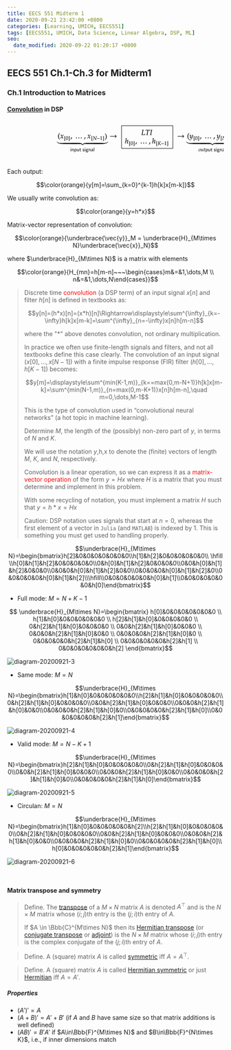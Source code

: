 ```yaml
---
title: EECS 551 Midterm 1
date: 2020-09-21 23:42:00 +0800
categories: [Learning, UMICH, EECS551]
tags: [EECS551, UMICH, Data Science, Linear Algebra, DSP, ML]
seo:
  date_modified: 2020-09-22 01:20:17 +0800
---
```

## EECS 551 Ch.1-Ch.3 for Midterm1

### Ch.1 Introduction to Matrices

#### [Convolution](http://en.wikipedia.org/wiki/Convolution) in DSP

<svg xmlns="http://www.w3.org/2000/svg" xmlns:xlink="http://www.w3.org/1999/xlink" width="662" height="95" style="width:662px;height:95.00000762939453px;background:0 0" fill="none">
    <svg xmlns="http://www.w3.org/2000/svg" class="role-diagram-draw-area">
        <g class="shapes-region" stroke="#000">
            <g class="composite-shape">
                <path class="real" d="M266 11h119.5v53H266z"/>
            </g>
        </g>
    </svg>
    <svg xmlns="http://www.w3.org/2000/svg" xmlns:xlink="http://www.w3.org/1999/xlink" width="660" height="93" style="width:660px;height:93.00000762939453px;background:0 0" font-family="Asana-Math,Asana">
        <path d="M120.022 35.902c0-4.42 1.65-6.222 2.635-7.378l-.323-.442c-.969.867-3.774 3.128-3.774 7.82 0 1.82.425 3.536 1.241 5.066.595 1.14 1.14 1.802 2.533 3.111l.323-.357c-.782-.969-2.635-3.043-2.635-7.82zM123.345 40.407c.255.136.527.204.731.204.561 0 1.224-.493 1.751-1.292l1.292-1.989.187 1.173c.221 1.445.612 2.108 1.224 2.108.374 0 .918-.289 1.462-.782l.833-.748-.153-.323c-.612.51-1.037.765-1.309.765-.255 0-.476-.17-.646-.51-.153-.323-.34-.952-.425-1.445l-.306-1.717.595-.833c.799-1.105 1.258-1.496 1.785-1.496.272 0 .476.136.561.391l.238-.068.255-1.445c-.204-.119-.357-.17-.51-.17-.68 0-1.36.612-2.414 2.176l-.629.935-.102-.816c-.204-1.683-.663-2.295-1.666-2.295-.442 0-.816.136-.969.357l-.986 1.411.289.17c.51-.578.85-.816 1.173-.816.561 0 .935.697 1.224 2.363l.187 1.054-.68 1.054c-.731 1.14-1.309 1.683-1.785 1.683-.255 0-.442-.068-.476-.153l-.187-.476-.34.051c0 .595-.136 1.037-.204 1.48z" stroke="#000" stroke-width=".136" fill="#000"/>
        <path d="M133.248 46.31l1.128-.011 1.2.012.072-.072v-.312l-.048-.06h-.456c-.324 0-.588-.072-.732-.192-.108-.108-.144-.276-.144-.672V36.71c0-.396.036-.576.144-.684.144-.12.408-.192.732-.192h.456l.048-.06v-.312l-.072-.072-1.128.036-1.2-.036c-.048.108-.06.24-.06.42 0 .312.048.756.048 1.356v7.464c0 .816-.024 1.152-.096 1.524zM139.339 35.835c-1.86 0-2.808 1.476-2.808 4.38 0 1.404.252 2.616.672 3.204.42.588 1.092.924 1.836.924 1.812 0 2.724-1.56 2.724-4.632 0-2.628-.78-3.876-2.424-3.876zm-.216.42c1.164 0 1.632 1.176 1.632 4.056 0 2.556-.456 3.612-1.56 3.612-1.164 0-1.656-1.212-1.656-4.14 0-2.532.444-3.528 1.584-3.528zM145.114 46.31l.108-.155c-.072-.372-.096-.708-.096-1.524v-7.464c0-.6.048-1.044.048-1.356 0-.18-.012-.312-.06-.42h-2.328l-.072.072v.312l.048.06h.456c.324 0 .588.072.732.192.108.108.144.288.144.684v8.292c0 .396-.036.564-.144.672-.144.12-.408.192-.732.192h-.456l-.048.06v.312l.072.072z" stroke="#000" stroke-width=".096" fill="#000"/>
        <path d="M150.651 38.333c-.459.153-.765.255-1.666.51-.119 1.292-.544 2.397-1.53 4.03l.238.186.697-.323c1.377-1.785 2.023-2.856 2.499-4.165zM166.693 38.452c-.51 0-.97.476-.97.986s.46.986.953.986c.544 0 1.02-.459 1.02-.986 0-.51-.476-.986-1.003-.986zm-5.661 0c-.51 0-.97.476-.97.986s.46.986.953.986c.544 0 1.02-.459 1.02-.986 0-.51-.476-.986-1.003-.986zm11.322 0c-.51 0-.97.476-.97.986s.46.986.953.986c.544 0 1.02-.459 1.02-.986 0-.51-.476-.986-1.003-.986zM182.07 38.333c-.458.153-.764.255-1.665.51-.12 1.292-.544 2.397-1.53 4.03l.238.186.697-.323c1.377-1.785 2.023-2.856 2.499-4.165zM186.39 40.407c.255.136.527.204.73.204.562 0 1.225-.493 1.752-1.292l1.292-1.989.187 1.173c.22 1.445.612 2.108 1.224 2.108.374 0 .918-.289 1.462-.782l.833-.748-.153-.323c-.612.51-1.037.765-1.31.765-.254 0-.475-.17-.645-.51-.153-.323-.34-.952-.425-1.445l-.306-1.717.595-.833c.799-1.105 1.258-1.496 1.785-1.496.272 0 .476.136.56.391l.239-.068.255-1.445c-.204-.119-.357-.17-.51-.17-.68 0-1.36.612-2.414 2.176l-.63.935-.101-.816c-.204-1.683-.663-2.295-1.666-2.295-.442 0-.816.136-.97.357l-.985 1.411.289.17c.51-.578.85-.816 1.173-.816.56 0 .935.697 1.224 2.363l.187 1.054-.68 1.054c-.731 1.14-1.31 1.683-1.785 1.683-.255 0-.442-.068-.476-.153l-.187-.476-.34.051c0 .595-.136 1.037-.204 1.48z" stroke="#000" stroke-width=".136" fill="#000"/>
        <g>
            <path d="M196.293 46.31l1.128-.011 1.2.012.072-.072v-.312l-.048-.06h-.456c-.324 0-.588-.072-.732-.192-.108-.108-.144-.276-.144-.672V36.71c0-.396.036-.576.144-.684.144-.12.408-.192.732-.192h.456l.048-.06v-.312l-.072-.072-1.128.036-1.2-.036c-.048.108-.06.24-.06.42 0 .312.048.756.048 1.356v7.464c0 .816-.024 1.152-.096 1.524zM206.212 42.867l-4.14-7.068h-1.944l-.06.336.42.024c.54.024.948.564.96.672l-1.116 6.048c-.144.744-.216.84-.648.888l-.372.036-.06.336 1.332-.036c.144 0 .156 0 1.32.036l.06-.336-.504-.036c-.48-.036-.588-.132-.588-.528 0-.096.012-.228.036-.36l.96-5.568 4.056 6.924h.6l1.128-6.636c.252-1.356.276-1.404.72-1.44l.444-.024.036-.324-2.556-.012-.06.336.564.024c.312.012.432.096.432.288 0 .084-.996 6.264-1.02 6.42zm9-1.68v-.672h-6.048v.672zm5.616 2.952v-.36l-.624-.036c-.66-.036-.78-.168-.78-.792v-7.248l-2.892 1.224.084.6 1.8-.792v6.216c0 .624-.132.756-.78.792l-.672.036v.36c1.848-.036 1.848-.036 1.98-.036.372 0 1.692.036 1.884.036zM224.748 46.31l.108-.155c-.072-.372-.096-.708-.096-1.524v-7.464c0-.6.048-1.044.048-1.356 0-.18-.012-.312-.06-.42h-2.328l-.072.072v.312l.048.06h.456c.324 0 .588.072.732.192.108.108.144.288.144.684v8.292c0 .396-.036.564-.144.672-.144.12-.408.192-.732.192h-.456l-.048.06v.312l.072.072z" stroke="#000" stroke-width=".096" fill="#000"/>
        </g>
        <g>
            <path d="M227.684 28.654l-.323.442c.935 1.088 2.635 2.958 2.635 7.378 0 4.692-1.768 6.749-2.635 7.82l.323.357c.901-.85 3.774-3.264 3.774-8.16 0-4.71-2.805-6.97-3.774-7.837z" stroke="#000" stroke-width=".136" fill="#000"/>
        </g>
        <g>
            <path d="M148.514 62.38h-1.068v1.068h1.068zm-.084 2.832h-.9v5.328h.9zm6.192 1.752c0-.792-.18-1.884-1.644-1.884-1.08 0-1.668.816-1.74.912v-.852h-.864v5.4h.936V67.6c0-.792.3-1.788 1.212-1.788 1.152 0 1.164.852 1.164 1.236v3.492h.936zm2.88 3.024c.372.348.9.684 1.62.684 1.164 0 2.22-1.176 2.22-2.808 0-1.44-.756-2.784-1.908-2.784-.72 0-1.416.252-1.968.72v-.588h-.9v7.656h.936zm0-3.444c.288-.42.756-.696 1.272-.696.912 0 1.632.912 1.632 2.016 0 1.236-.852 2.076-1.752 2.076-.468 0-.792-.24-1.032-.564-.12-.18-.12-.204-.12-.42zm9.48-1.332h-.936v3.48c0 .9-.672 1.32-1.44 1.32-.852 0-.936-.312-.936-.828v-3.972h-.936v4.02c0 .864.276 1.44 1.272 1.44.636 0 1.488-.192 2.076-.708v.576h.9zm3.06.696h1.692v-.696h-1.692v-1.524h-.828v1.524h-1.044v.696h1.008v3.204c0 .72.168 1.56.996 1.56.84 0 1.452-.3 1.752-.456l-.192-.708a1.736 1.736 0 01-1.08.396c-.444 0-.612-.36-.612-.996zm9.528 3.096c0-.66-.444-1.068-.468-1.104-.468-.42-.792-.492-1.392-.6-.66-.132-1.212-.252-1.212-.84 0-.744.864-.744 1.02-.744.384 0 1.02.048 1.704.456l.144-.78a3.798 3.798 0 00-1.728-.384c-.3 0-1.992 0-1.992 1.572 0 .588.348.972.648 1.2.372.264.636.312 1.296.444.432.084 1.128.228 1.128.864 0 .828-.948.828-1.128.828a3.316 3.316 0 01-1.86-.588l-.144.816c.384.192 1.044.528 2.016.528 1.656 0 1.968-1.032 1.968-1.668zm2.22-6.624h-1.068v1.068h1.068zm-.084 2.832h-.9v5.328h.9zm5.196.636c.264 0 .6-.048.888-.048.216 0 .684.036.708.036l-.132-.756a4.93 4.93 0 00-1.896.384 1.847 1.847 0 00-1.14-.384c-1.032 0-1.908.864-1.908 1.956 0 .444.156.876.396 1.188-.348.492-.348.96-.348 1.02 0 .312.108.66.312.912-.624.372-.768.924-.768 1.236 0 .9 1.188 1.62 2.652 1.62 1.476 0 2.664-.708 2.664-1.632 0-1.668-2.004-1.668-2.472-1.668h-1.056c-.156 0-.696 0-.696-.636 0-.132.048-.324.132-.432.252.18.648.348 1.092.348 1.08 0 1.92-.888 1.92-1.956a2.1 2.1 0 00-.396-1.2zm-1.572 2.46c-.444 0-1.068-.276-1.068-1.272s.624-1.272 1.068-1.272c.516 0 1.08.336 1.08 1.272 0 .936-.564 1.272-1.08 1.272zm.54 2.268c.264 0 1.62 0 1.62.828 0 .528-.828.924-1.812.924-.972 0-1.824-.372-1.824-.936 0-.036 0-.816.936-.816zm8.016-3.612c0-.792-.18-1.884-1.644-1.884-1.08 0-1.668.816-1.74.912v-.852h-.864v5.4h.936V67.6c0-.792.3-1.788 1.212-1.788 1.152 0 1.164.852 1.164 1.236v3.492h.936zm5.748.108c0-1.224-.876-2.064-1.98-2.064-.78 0-1.32.192-1.884.516l.072.792c.624-.444 1.224-.6 1.812-.6.564 0 1.044.48 1.044 1.368v.516c-1.8.024-3.324.528-3.324 1.584 0 .516.324 1.488 1.368 1.488.168 0 1.296-.024 1.992-.564v.432h.9zm-.936 1.884c0 .228 0 .528-.408.756-.348.216-.804.228-.936.228-.576 0-1.116-.276-1.116-.78 0-.84 1.944-.924 2.46-.948zm3.768-6.744h-.9v8.328h.9z" stroke="#000" stroke-width=".096" fill="#000"/>
        </g>
        <svg xmlns="http://www.w3.org/2000/svg" x="115.004" y="46.388" height="12.152" width="13.089">
            <defs>
                <clipPath id="a">
                    <path d="M-.5-.5h13.589v12.652H-.5z"/>
                </clipPath>
            </defs>
            <g clip-path="url(#a)">
                <svg xmlns="http://www.w3.org/2000/svg" height="12.152" width="13.089">
                    <defs>
                        <clipPath id="b">
                            <path d="M-.5-.5h13.589v12.652H-.5z"/>
                        </clipPath>
                    </defs>
                    <g clip-path="url(#b)">
                        <path d="M.505 1.533c.15 0 .374.337.505.524 2.188 2.955 7.068 3.086 10.696 3.086h2.113v1.776h-.99c-6.733 0-10.454-1.365-12.23-4.694C.56 2.15.41 1.833.41 1.665c0-.076.038-.132.094-.132z" stroke="#000" stroke-width=".1496" fill="#000"/>
                    </g>
                </svg>
            </g>
        </svg>
        <svg xmlns="http://www.w3.org/2000/svg" x="128.094" y="46.388" height="12.152" width="41.304">
            <defs>
                <clipPath id="c">
                    <path d="M-.5-.5h41.804v12.652H-.5z"/>
                </clipPath>
            </defs>
            <g clip-path="url(#c)">
                <svg xmlns="http://www.w3.org/2000/svg" height="22.286" width="74.821">
                    <defs>
                        <clipPath id="d">
                            <path d="M-.5-.5h75.321v22.786H-.5z"/>
                        </clipPath>
                    </defs>
                    <g clip-path="url(#d)">
                        <path d="M-16.4 5.143h51.5v1.776h-51.5z" stroke="#000" stroke-width=".1496" fill="#000"/>
                    </g>
                </svg>
                <svg xmlns="http://www.w3.org/2000/svg" height="22.286" width="74.821">
                    <defs>
                        <clipPath id="e">
                            <path d="M-.5-.5h75.321v22.786H-.5z"/>
                        </clipPath>
                    </defs>
                    <g clip-path="url(#e)">
                        <path d="M2.305 5.143h51.5v1.776h-51.5z" stroke="#000" stroke-width=".1496" fill="#000"/>
                    </g>
                </svg>
                <svg xmlns="http://www.w3.org/2000/svg" height="22.286" width="74.821">
                    <defs>
                        <clipPath id="f">
                            <path d="M-.5-.5h75.321v22.786H-.5z"/>
                        </clipPath>
                    </defs>
                    <g clip-path="url(#f)">
                        <path d="M21.01 5.143h51.5v1.776h-51.5z" stroke="#000" stroke-width=".1496" fill="#000"/>
                    </g>
                </svg>
                <svg xmlns="http://www.w3.org/2000/svg" height="22.286" width="74.821">
                    <defs>
                        <clipPath id="g">
                            <path d="M-.5-.5h75.321v22.786H-.5z"/>
                        </clipPath>
                    </defs>
                    <g clip-path="url(#g)">
                        <path d="M39.716 5.143h51.5v1.776h-51.5z" stroke="#000" stroke-width=".1496" fill="#000"/>
                    </g>
                </svg>
            </g>
        </svg>
        <svg xmlns="http://www.w3.org/2000/svg" x="169.397" y="46.388" height="12.152" width="11.214">
            <defs>
                <clipPath id="h">
                    <path d="M-.5-.5h11.714v12.652H-.5z"/>
                </clipPath>
            </defs>
            <g clip-path="url(#h)">
                <svg xmlns="http://www.w3.org/2000/svg" height="12.152" width="11.214">
                    <defs>
                        <clipPath id="i">
                            <path d="M-.5-.5h11.714v12.652H-.5z"/>
                        </clipPath>
                    </defs>
                    <g clip-path="url(#i)">
                        <path d="M-1.01 5.143h.973c1.757 0 4.768.654 6.096 3.814 1.365-3.16 4.357-3.815 6.096-3.815h.991V6.92h-.991c-4.88 0-6.115 3.572-6.115 3.59h-.037c0-.018-1.141-3.59-6.04-3.59h-.973z" stroke="#000" stroke-width=".1496" fill="#000"/>
                    </g>
                </svg>
            </g>
        </svg>
        <svg xmlns="http://www.w3.org/2000/svg" x="180.612" y="46.388" height="12.152" width="41.304">
            <defs>
                <clipPath id="j">
                    <path d="M-.5-.5h41.804v12.652H-.5z"/>
                </clipPath>
            </defs>
            <g clip-path="url(#j)">
                <svg xmlns="http://www.w3.org/2000/svg" height="22.286" width="74.821">
                    <defs>
                        <clipPath id="k">
                            <path d="M-.5-.5h75.321v22.786H-.5z"/>
                        </clipPath>
                    </defs>
                    <g clip-path="url(#k)">
                        <path d="M-16.4 5.143h51.5v1.776h-51.5z" stroke="#000" stroke-width=".1496" fill="#000"/>
                    </g>
                </svg>
                <svg xmlns="http://www.w3.org/2000/svg" height="22.286" width="74.821">
                    <defs>
                        <clipPath id="l">
                            <path d="M-.5-.5h75.321v22.786H-.5z"/>
                        </clipPath>
                    </defs>
                    <g clip-path="url(#l)">
                        <path d="M2.305 5.143h51.5v1.776h-51.5z" stroke="#000" stroke-width=".1496" fill="#000"/>
                    </g>
                </svg>
                <svg xmlns="http://www.w3.org/2000/svg" height="22.286" width="74.821">
                    <defs>
                        <clipPath id="m">
                            <path d="M-.5-.5h75.321v22.786H-.5z"/>
                        </clipPath>
                    </defs>
                    <g clip-path="url(#m)">
                        <path d="M21.01 5.143h51.5v1.776h-51.5z" stroke="#000" stroke-width=".1496" fill="#000"/>
                    </g>
                </svg>
                <svg xmlns="http://www.w3.org/2000/svg" height="22.286" width="74.821">
                    <defs>
                        <clipPath id="n">
                            <path d="M-.5-.5h75.321v22.786H-.5z"/>
                        </clipPath>
                    </defs>
                    <g clip-path="url(#n)">
                        <path d="M39.716 5.143h51.5v1.776h-51.5z" stroke="#000" stroke-width=".1496" fill="#000"/>
                    </g>
                </svg>
            </g>
        </svg>
        <svg xmlns="http://www.w3.org/2000/svg" x="221.915" y="46.388" height="12.152" width="13.089">
            <defs>
                <clipPath id="o">
                    <path d="M-.5-.5h13.589v12.652H-.5z"/>
                </clipPath>
            </defs>
            <g clip-path="url(#o)">
                <svg xmlns="http://www.w3.org/2000/svg" height="12.152" width="13.089">
                    <defs>
                        <clipPath id="p">
                            <path d="M-.5-.5h13.589v12.652H-.5z"/>
                        </clipPath>
                    </defs>
                    <g clip-path="url(#p)">
                        <path d="M12.753 1.533c.056 0 .094.057.094.131 0 .169-.15.487-.206.561C10.883 5.554 7.162 6.92.431 6.92h-.992V5.143h2.113c3.61 0 8.49-.131 10.678-3.086.13-.187.355-.524.523-.524z" stroke="#000" stroke-width=".1496" fill="#000"/>
                    </g>
                </svg>
            </g>
        </svg>
        <g>
            <path d="M254.54 35.8l-3.503-3.638-.544.578 2.125 2.584h-13.107v1.003h13.107l-2.125 2.584.544.578z" stroke="#000" stroke-width=".136" fill="#000"/>
        </g>
        <g>
            <path d="M318.03 21.14l.051-.475-1.938.05c-.272 0-.578 0-1.309-.016l-1.088-.034-.051.476.799.034c.408.017.595.153.595.459l-1.615 9.86c-.068.306-.272.425-1.02.544l-.085.442.697-.017a89.415 89.415 0 011.921-.034l5.049.017.561-.017c-.017-.425.17-1.751.391-2.805h-.527l-.289 1.054c-.153.544-.306.833-.459.918-.221.085-1.309.17-2.448.17-.833 0-1.292-.017-2.414-.12.051-.305 1.598-9.502 1.598-9.638.119-.646.238-.765.867-.816zm10.132.307h1.241c1.326 0 1.938.085 1.989.289.051.136.085.459.068.629l-.068 1.088h.476l.459-2.788-1.547.017c-1.496.017-2.652.034-3.247.034-.629 0-1.717-.017-3.179-.034l-1.615-.017-.306 2.788h.493l.255-1.02c.085-.374.204-.646.306-.765.102-.12.748-.221 1.377-.221h1.904l-1.462 8.857c-.272 1.547-.306 1.598-.986 1.649l-.867.05-.068.477.969-.017c.68-.017 1.173-.034 1.445-.034.323 0 .85.017 1.513.034l.748.017.051-.476-1.003-.051c-.442-.017-.612-.153-.612-.51 0-.153.017-.272.068-.595zm5.491-.306l.799.034c.408.017.595.153.595.442 0 .119-.102 1.02-.153 1.309l-1.224 7.378c-.255 1.513-.306 1.598-.986 1.649l-.612.05-.051.477h.544l1.598-.051 1.598.05h.544l.051-.475-.884-.051c-.442-.034-.612-.153-.612-.493 0-.102.017-.29.034-.357l1.513-9.095c.119-.663.204-.748.867-.816l.595-.051.051-.476-1.802.05c-.289 0-.595 0-1.326-.016l-1.088-.034zM278.012 40.155l-.204-.187c-.765.374-1.462.612-2.72.714l-.068.357h.816c.306 0 .578.05.578.39 0 .103 0 .256-.034.426l-.714 3.978c-.34 1.972-1.054 5.236-1.496 6.562l.119.187 1.173-.272c.136-.97.374-2.67 1.054-3.893.765-1.377 2.516-3.026 3.23-3.026.187 0 .374.119.374.357 0 .306-.085.867-.255 1.53l-.867 3.332c-.102.374-.221.884-.221 1.292 0 .425.17.68.527.68.544 0 1.7-.85 2.703-1.598l-.17-.306-.442.289c-.391.255-.833.51-1.037.51-.119 0-.221-.153-.221-.34 0-.204.051-.425.119-.68l1.088-4.352c.102-.442.187-.867.187-1.275 0-.29-.102-.595-.544-.595-.595 0-1.904.765-3.06 1.836-.561.527-1.003 1.122-1.479 1.717l-.068-.034z" stroke="#000" stroke-width=".136" fill="#000"/>
            <path d="M284.056 58.315l1.128-.012 1.2.012.072-.072v-.312l-.048-.06h-.456c-.324 0-.588-.072-.732-.192-.108-.108-.144-.276-.144-.672v-8.292c0-.396.036-.576.144-.684.144-.12.408-.192.732-.192h.456l.048-.06v-.312l-.072-.072-1.128.036-1.2-.036c-.048.108-.06.24-.06.42 0 .312.048.756.048 1.356v7.464c0 .816-.024 1.152-.096 1.524zM290.147 47.84c-1.86 0-2.808 1.475-2.808 4.38 0 1.403.252 2.615.672 3.203.42.588 1.092.924 1.836.924 1.812 0 2.724-1.56 2.724-4.632 0-2.628-.78-3.876-2.424-3.876zm-.216.42c1.164 0 1.632 1.175 1.632 4.055 0 2.556-.456 3.612-1.56 3.612-1.164 0-1.656-1.212-1.656-4.14 0-2.532.444-3.528 1.584-3.528zM295.922 58.315l.108-.156c-.072-.372-.096-.708-.096-1.524v-7.464c0-.6.048-1.044.048-1.356 0-.18-.012-.312-.06-.42h-2.328l-.072.072v.312l.048.06h.456c.324 0 .588.072.732.192.108.108.144.288.144.684v8.292c0 .396-.036.564-.144.672-.144.12-.408.192-.732.192h-.456l-.048.06v.312l.072.072z" stroke="#000" stroke-width=".096" fill="#000"/>
            <path d="M301.46 50.338c-.46.153-.766.255-1.667.51-.119 1.292-.544 2.397-1.53 4.029l.238.187.697-.323c1.377-1.785 2.023-2.856 2.5-4.165zM317.5 50.457c-.51 0-.968.476-.968.986s.459.986.952.986c.544 0 1.02-.46 1.02-.986 0-.51-.476-.986-1.003-.986zm-5.66 0c-.51 0-.97.476-.97.986s.46.986.953.986c.544 0 1.02-.46 1.02-.986 0-.51-.476-.986-1.003-.986zm11.322 0c-.51 0-.97.476-.97.986s.46.986.953.986c.544 0 1.02-.46 1.02-.986 0-.51-.476-.986-1.003-.986zM332.879 50.338c-.46.153-.765.255-1.666.51-.12 1.292-.544 2.397-1.53 4.029l.238.187.697-.323c1.377-1.785 2.023-2.856 2.499-4.165z" stroke="#000" stroke-width=".136" fill="#000"/>
            <g>
                <path d="M341.057 40.155l-.204-.187c-.765.374-1.462.612-2.72.714l-.068.357h.816c.306 0 .578.05.578.39 0 .103 0 .256-.034.426l-.714 3.978c-.34 1.972-1.054 5.236-1.496 6.562l.119.187 1.173-.272c.136-.97.374-2.67 1.054-3.893.765-1.377 2.516-3.026 3.23-3.026.187 0 .374.119.374.357 0 .306-.085.867-.255 1.53l-.867 3.332c-.102.374-.221.884-.221 1.292 0 .425.17.68.527.68.544 0 1.7-.85 2.703-1.598l-.17-.306-.442.289c-.391.255-.833.51-1.037.51-.12 0-.221-.153-.221-.34 0-.204.05-.425.119-.68l1.088-4.352c.102-.442.187-.867.187-1.275 0-.29-.102-.595-.544-.595-.595 0-1.904.765-3.06 1.836-.561.527-1.003 1.122-1.48 1.717l-.067-.034z" stroke="#000" stroke-width=".136" fill="#000"/>
            </g>
            <g>
                <path d="M347.1 58.315l1.129-.012 1.2.012.072-.072v-.312l-.048-.06h-.456c-.324 0-.588-.072-.732-.192-.108-.108-.144-.276-.144-.672v-8.292c0-.396.036-.576.144-.684.144-.12.408-.192.732-.192h.456l.048-.06v-.312l-.072-.072-1.128.036-1.2-.036c-.048.108-.06.24-.06.42 0 .312.048.756.048 1.356v7.464c0 .816-.024 1.152-.096 1.524zM354.488 48.14l.036-.337h-.288l-1.08.036c-.192 0-.408 0-.924-.012l-.768-.024-.036.336.564.024c.288.012.42.108.42.324 0 .168-.036.516-.108.912l-.876 5.208c-.204 1.104-.216 1.116-.696 1.164l-.492.036-.048.336.504-.012c.576-.012.852-.024 1.08-.024l1.164.036h.312l.036-.336-.588-.036c-.324-.024-.432-.108-.432-.348 0-.072.012-.204.024-.252l.516-3.144c1.8 2.052 2.076 2.4 3.336 4.116l.828-.036c.432.012.504.024.816.036v-.36h-.24c-.276 0-.516-.144-.768-.456l-2.952-3.624 3.504-3.276c.192-.18.444-.3.648-.3h.252v-.324l-.276.012c-.252.012-.444.024-.54.024-.12 0-.312-.012-.564-.024l-.24-.012v.348c0 .096-.12.252-.456.588-.528.54-2.556 2.532-3.324 3.132l.54-3.12c.084-.456.168-.54.612-.576zm10.2 5.051v-.672h-6.048v.672zm5.616 2.952v-.36l-.624-.036c-.66-.036-.78-.168-.78-.792v-7.248l-2.892 1.224.084.6 1.8-.792v6.216c0 .624-.132.756-.78.792l-.672.036v.36c1.848-.036 1.848-.036 1.98-.036.372 0 1.692.036 1.884.036zM374.217 58.315l.108-.156c-.072-.372-.096-.708-.096-1.524v-7.464c0-.6.048-1.044.048-1.356 0-.18-.012-.312-.06-.42h-2.328l-.072.072v.312l.048.06h.456c.324 0 .588.072.732.192.108.108.144.288.144.684v8.292c0 .396-.036.564-.144.672-.144.12-.408.192-.732.192h-.456l-.048.06v.312l.072.072z" stroke="#000" stroke-width=".096" fill="#000"/>
            </g>
        </g>
        <g>
            <path d="M411.521 35.8l-3.502-3.638-.544.578 2.125 2.584h-13.107v1.003H409.6l-2.125 2.584.544.578zM421.031 35.902c0-4.42 1.65-6.222 2.635-7.378l-.323-.442c-.969.867-3.774 3.128-3.774 7.82 0 1.82.425 3.536 1.241 5.066.595 1.14 1.14 1.802 2.533 3.111l.323-.357c-.782-.969-2.635-3.043-2.635-7.82zM424.082 43.484c-.017.12-.017.221-.017.306 0 .731.629 1.326 1.394 1.326 1.802 0 3.672-2.108 4.675-5.253l2.397-7.48-.187-.153c-.493.187-.884.29-1.258.323l-.595 2.244c-.204.8-.8 2.04-1.36 2.873-.595.867-1.428 1.615-1.802 1.615-.204 0-.357-.39-.34-.816l.272-3.519c.034-.527.068-1.173.068-1.649 0-.765-.12-1.07-.408-1.07-.221 0-.46.118-1.275.68l-1.394.951.187.306.85-.51c.085-.05.272-.204.425-.204.238 0 .374.323.374.884 0 .017 0 .12-.017.255l-.29 4.131-.016.68c0 .714.306 1.207.73 1.207.63 0 2.058-1.445 3.333-3.366l-.833 2.907c-.867 3.01-1.717 4.25-2.907 4.25a1.038 1.038 0 01-1.054-1.054c0-.085.017-.22.034-.374l-.17-.068z" stroke="#000" stroke-width=".136" fill="#000"/>
            <path d="M434.257 46.31l1.128-.011 1.2.012.072-.072v-.312l-.048-.06h-.456c-.324 0-.588-.072-.732-.192-.108-.108-.144-.276-.144-.672V36.71c0-.396.036-.576.144-.684.144-.12.408-.192.732-.192h.456l.048-.06v-.312l-.072-.072-1.128.036-1.2-.036c-.048.108-.06.24-.06.42 0 .312.048.756.048 1.356v7.464c0 .816-.024 1.152-.096 1.524zM440.348 35.835c-1.86 0-2.808 1.476-2.808 4.38 0 1.404.252 2.616.672 3.204.42.588 1.092.924 1.836.924 1.812 0 2.724-1.56 2.724-4.632 0-2.628-.78-3.876-2.424-3.876zm-.216.42c1.164 0 1.632 1.176 1.632 4.056 0 2.556-.456 3.612-1.56 3.612-1.164 0-1.656-1.212-1.656-4.14 0-2.532.444-3.528 1.584-3.528zM446.123 46.31l.108-.155c-.072-.372-.096-.708-.096-1.524v-7.464c0-.6.048-1.044.048-1.356 0-.18-.012-.312-.06-.42h-2.328l-.072.072v.312l.048.06h.456c.324 0 .588.072.732.192.108.108.144.288.144.684v8.292c0 .396-.036.564-.144.672-.144.12-.408.192-.732.192h-.456l-.048.06v.312l.072.072z" stroke="#000" stroke-width=".096" fill="#000"/>
            <path d="M451.66 38.333c-.459.153-.765.255-1.666.51-.119 1.292-.544 2.397-1.53 4.03l.238.186.697-.323c1.377-1.785 2.023-2.856 2.499-4.165zM467.702 38.452c-.51 0-.97.476-.97.986s.46.986.953.986c.544 0 1.02-.459 1.02-.986 0-.51-.476-.986-1.003-.986zm-5.661 0c-.51 0-.97.476-.97.986s.46.986.953.986c.544 0 1.02-.459 1.02-.986 0-.51-.476-.986-1.003-.986zm11.322 0c-.51 0-.97.476-.97.986s.46.986.953.986c.544 0 1.02-.459 1.02-.986 0-.51-.476-.986-1.003-.986zM483.08 38.333c-.46.153-.765.255-1.666.51-.12 1.292-.544 2.397-1.53 4.03l.238.186.697-.323c1.377-1.785 2.023-2.856 2.499-4.165zM487.127 43.484c-.017.12-.017.221-.017.306 0 .731.629 1.326 1.394 1.326 1.802 0 3.672-2.108 4.675-5.253l2.397-7.48-.187-.153c-.493.187-.884.29-1.258.323l-.595 2.244c-.204.8-.8 2.04-1.36 2.873-.595.867-1.428 1.615-1.802 1.615-.204 0-.357-.39-.34-.816l.272-3.519c.034-.527.068-1.173.068-1.649 0-.765-.12-1.07-.408-1.07-.221 0-.46.118-1.275.68l-1.394.951.187.306.85-.51c.085-.05.272-.204.425-.204.238 0 .374.323.374.884 0 .017 0 .12-.017.255l-.29 4.131-.016.68c0 .714.306 1.207.73 1.207.63 0 2.058-1.445 3.333-3.366l-.833 2.907c-.867 3.01-1.717 4.25-2.907 4.25a1.038 1.038 0 01-1.054-1.054c0-.085.017-.22.034-.374l-.17-.068z" stroke="#000" stroke-width=".136" fill="#000"/>
            <g>
                <path d="M497.302 46.31l1.128-.011 1.2.012.072-.072v-.312l-.048-.06h-.456c-.324 0-.588-.072-.732-.192-.108-.108-.144-.276-.144-.672V36.71c0-.396.036-.576.144-.684.144-.12.408-.192.732-.192h.456l.048-.06v-.312l-.072-.072-1.128.036-1.2-.036c-.048.108-.06.24-.06.42 0 .312.048.756.048 1.356v7.464c0 .816-.024 1.152-.096 1.524zM511.48 36.135l.157-.372c-.336-.048-2.1-.072-2.124.036l-1.02 1.872-2.952 5.064-1.8-6.936c-.276.072-1.752.024-2.004 0l-.036.336.312.024c.624.048.84.168.84.48 0 .072-1.752 6.264-1.776 6.348-.192.624-.372.78-1.032.84l-.036.312.468-.012c.408-.012.708-.024.876-.024.168 0 .48.012.9.024l.42.012.036-.336-.456-.036c-.384-.024-.588-.144-.588-.324 0-.12.024-.276.084-.492l1.488-5.568 1.788 6.936h.276l.684-1.248 2.868-4.968.624-1.044-.444 6.24c-.048.336-.192.42-.804.468l-.372.036-.036.336.564-.012c.504-.012.864-.024 1.044-.024.192 0 .552.012 1.044.024l.552.012.036-.336-.444-.036c-.432-.036-.648-.168-.648-.42l.012-.444.492-6.372c.024-.228.204-.348.552-.372zm6.853 5.052v-.672h-6.048v.672zm5.616 2.952v-.36l-.624-.036c-.66-.036-.78-.168-.78-.792v-7.248l-2.892 1.224.084.6 1.8-.792v6.216c0 .624-.132.756-.78.792l-.672.036v.36c1.848-.036 1.848-.036 1.98-.036.372 0 1.692.036 1.884.036zM527.864 46.31l.108-.155c-.072-.372-.096-.708-.096-1.524v-7.464c0-.6.048-1.044.048-1.356 0-.18-.012-.312-.06-.42h-2.328l-.072.072v.312l.048.06h.456c.324 0 .588.072.732.192.108.108.144.288.144.684v8.292c0 .396-.036.564-.144.672-.144.12-.408.192-.732.192h-.456l-.048.06v.312l.072.072z" stroke="#000" stroke-width=".096" fill="#000"/>
            </g>
            <g>
                <path d="M530.8 28.654l-.323.442c.935 1.088 2.635 2.958 2.635 7.378 0 4.692-1.768 6.749-2.635 7.82l.323.357c.901-.85 3.774-3.264 3.774-8.16 0-4.71-2.805-6.97-3.774-7.837z" stroke="#000" stroke-width=".136" fill="#000"/>
            </g>
            <g>
                <path d="M445.36 68.716c0 1.272.54 1.956 1.536 1.956.66 0 1.38-.312 1.92-.816.744-.708 1.272-2.076 1.272-3.288 0-1.128-.6-1.812-1.596-1.812-1.248 0-3.132 1.2-3.132 3.96zm2.688-3.504c.732 0 1.128.54 1.128 1.548 0 1.152-.372 2.424-.9 3.06a1.152 1.152 0 01-.9.396c-.696 0-1.104-.54-1.104-1.488 0-1.356.468-2.832 1.056-3.312.156-.132.432-.204.72-.204zm8.328-.348l-.084-.108-.816.204-.12.612c-.18.936-.48 1.752-.852 2.316-.708 1.092-1.644 1.944-2.124 1.944-.096 0-.156-.108-.156-.312 0-.168.024-.324.084-.624l.684-3.252c.036-.192.06-.36.06-.516 0-.228-.108-.372-.276-.372-.24 0-.696.252-1.584.888l-.336.24.084.24.384-.252c.336-.216.468-.276.576-.276.108 0 .204.108.204.24 0 .048-.012.168-.024.216l-.756 3.564a3.667 3.667 0 00-.048.564c0 .276.18.492.42.492.756 0 2.208-1.344 3.216-3l-.444 1.704a3.272 3.272 0 00-.132.792c0 .3.132.48.36.48.312 0 .744-.252 1.92-1.128l-.12-.216-.312.204c-.288.192-.6.324-.732.324-.096 0-.156-.084-.156-.204 0-.432.9-4.08 1.08-4.764zm2.256.996l-.672 3.396c-.012.096-.156.552-.156.912 0 .3.132.48.36.48.42 0 .84-.24 1.776-.996l.372-.3-.12-.216-.54.372c-.348.24-.588.36-.72.36-.108 0-.168-.096-.168-.24 0-.312.168-1.284.516-3.024l.156-.744h1.284l.132-.6c-.456.048-.864.072-1.32.072.192-1.128.324-1.716.54-2.364l-.132-.18c-.24.144-.564.288-.936.432l-.3 2.04c-.528.252-.84.384-1.056.444l-.024.156zM463.04 69.988c.373.348.9.684 1.62.684 1.165 0 2.22-1.176 2.22-2.808 0-1.44-.755-2.784-1.907-2.784-.72 0-1.416.252-1.968.72v-.588h-.9v7.656h.936zm0-3.444c.289-.42.757-.696 1.273-.696.912 0 1.632.912 1.632 2.016 0 1.236-.852 2.076-1.752 2.076-.468 0-.792-.24-1.032-.564-.12-.18-.12-.204-.12-.42zm9.48-1.332h-.935v3.48c0 .9-.672 1.32-1.44 1.32-.852 0-.936-.312-.936-.828v-3.972h-.936v4.02c0 .864.276 1.44 1.272 1.44.636 0 1.488-.192 2.076-.708v.576h.9zm3.06.696h1.693v-.696h-1.692v-1.524h-.828v1.524h-1.044v.696h1.008v3.204c0 .72.168 1.56.996 1.56.84 0 1.452-.3 1.752-.456l-.192-.708a1.736 1.736 0 01-1.08.396c-.444 0-.612-.36-.612-.996zm9.529 3.096c0-.66-.444-1.068-.468-1.104-.468-.42-.792-.492-1.392-.6-.66-.132-1.212-.252-1.212-.84 0-.744.864-.744 1.02-.744.384 0 1.02.048 1.704.456l.144-.78a3.798 3.798 0 00-1.728-.384c-.3 0-1.992 0-1.992 1.572 0 .588.348.972.648 1.2.372.264.636.312 1.296.444.432.084 1.128.228 1.128.864 0 .828-.948.828-1.128.828a3.316 3.316 0 01-1.86-.588l-.144.816c.384.192 1.044.528 2.016.528 1.656 0 1.968-1.032 1.968-1.668zm2.22-6.624h-1.068v1.068h1.068zm-.084 2.832h-.9v5.328h.9zm5.196.636c.264 0 .6-.048.888-.048.216 0 .684.036.708.036l-.132-.756a4.93 4.93 0 00-1.896.384 1.847 1.847 0 00-1.14-.384c-1.032 0-1.908.864-1.908 1.956 0 .444.156.876.396 1.188-.348.492-.348.96-.348 1.02 0 .312.108.66.312.912-.624.372-.768.924-.768 1.236 0 .9 1.188 1.62 2.652 1.62 1.476 0 2.664-.708 2.664-1.632 0-1.668-2.004-1.668-2.472-1.668h-1.056c-.156 0-.696 0-.696-.636 0-.132.048-.324.132-.432.252.18.648.348 1.092.348 1.08 0 1.92-.888 1.92-1.956a2.1 2.1 0 00-.396-1.2zm-1.572 2.46c-.444 0-1.068-.276-1.068-1.272s.624-1.272 1.068-1.272c.516 0 1.08.336 1.08 1.272 0 .936-.564 1.272-1.08 1.272zm.54 2.268c.264 0 1.62 0 1.62.828 0 .528-.828.924-1.812.924-.972 0-1.824-.372-1.824-.936 0-.036 0-.816.936-.816zm8.016-3.612c0-.792-.18-1.884-1.644-1.884-1.08 0-1.668.816-1.74.912v-.852h-.864v5.4h.936V67.6c0-.792.3-1.788 1.212-1.788 1.152 0 1.164.852 1.164 1.236v3.492h.936zm5.748.108c0-1.224-.876-2.064-1.98-2.064-.78 0-1.32.192-1.884.516l.072.792c.624-.444 1.224-.6 1.812-.6.564 0 1.044.48 1.044 1.368v.516c-1.8.024-3.324.528-3.324 1.584 0 .516.324 1.488 1.368 1.488.168 0 1.296-.024 1.992-.564v.432h.9zm-.936 1.884c0 .228 0 .528-.408.756-.348.216-.804.228-.936.228-.576 0-1.116-.276-1.116-.78 0-.84 1.944-.924 2.46-.948zm3.768-6.744h-.9v8.328h.9z" stroke="#000" stroke-width=".096" fill="#000"/>
            </g>
            <svg xmlns="http://www.w3.org/2000/svg" x="416.067" y="46.388" height="12.152" width="13.089">
                <defs>
                    <clipPath id="q">
                        <path d="M-.5-.5h13.589v12.652H-.5z"/>
                    </clipPath>
                </defs>
                <g clip-path="url(#q)">
                    <svg xmlns="http://www.w3.org/2000/svg" height="12.152" width="13.089">
                        <defs>
                            <clipPath id="r">
                                <path d="M-.5-.5h13.589v12.652H-.5z"/>
                            </clipPath>
                        </defs>
                        <g clip-path="url(#r)">
                            <path d="M.505 1.533c.15 0 .374.337.505.524 2.188 2.955 7.068 3.086 10.696 3.086h2.113v1.776h-.99c-6.733 0-10.454-1.365-12.23-4.694C.56 2.15.41 1.833.41 1.665c0-.076.038-.132.094-.132z" stroke="#000" stroke-width=".1496" fill="#000"/>
                        </g>
                    </svg>
                </g>
            </svg>
            <svg xmlns="http://www.w3.org/2000/svg" x="429.156" y="46.388" height="12.152" width="42.304">
                <defs>
                    <clipPath id="s">
                        <path d="M-.5-.5h42.804v12.652H-.5z"/>
                    </clipPath>
                </defs>
                <g clip-path="url(#s)">
                    <svg xmlns="http://www.w3.org/2000/svg" height="22.286" width="74.821">
                        <defs>
                            <clipPath id="t">
                                <path d="M-.5-.5h75.321v22.786H-.5z"/>
                            </clipPath>
                        </defs>
                        <g clip-path="url(#t)">
                            <path d="M-16.4 5.143h51.5v1.776h-51.5z" stroke="#000" stroke-width=".1496" fill="#000"/>
                        </g>
                    </svg>
                    <svg xmlns="http://www.w3.org/2000/svg" height="22.286" width="74.821">
                        <defs>
                            <clipPath id="u">
                                <path d="M-.5-.5h75.321v22.786H-.5z"/>
                            </clipPath>
                        </defs>
                        <g clip-path="url(#u)">
                            <path d="M2.305 5.143h51.5v1.776h-51.5z" stroke="#000" stroke-width=".1496" fill="#000"/>
                        </g>
                    </svg>
                    <svg xmlns="http://www.w3.org/2000/svg" height="22.286" width="74.821">
                        <defs>
                            <clipPath id="v">
                                <path d="M-.5-.5h75.321v22.786H-.5z"/>
                            </clipPath>
                        </defs>
                        <g clip-path="url(#v)">
                            <path d="M21.01 5.143h51.5v1.776h-51.5z" stroke="#000" stroke-width=".1496" fill="#000"/>
                        </g>
                    </svg>
                    <svg xmlns="http://www.w3.org/2000/svg" height="22.286" width="74.821">
                        <defs>
                            <clipPath id="w">
                                <path d="M-.5-.5h75.321v22.786H-.5z"/>
                            </clipPath>
                        </defs>
                        <g clip-path="url(#w)">
                            <path d="M39.716 5.143h51.5v1.776h-51.5z" stroke="#000" stroke-width=".1496" fill="#000"/>
                        </g>
                    </svg>
                </g>
            </svg>
            <svg xmlns="http://www.w3.org/2000/svg" x="471.46" y="46.388" height="12.152" width="11.214">
                <defs>
                    <clipPath id="x">
                        <path d="M-.5-.5h11.714v12.652H-.5z"/>
                    </clipPath>
                </defs>
                <g clip-path="url(#x)">
                    <svg xmlns="http://www.w3.org/2000/svg" height="12.152" width="11.214">
                        <defs>
                            <clipPath id="y">
                                <path d="M-.5-.5h11.714v12.652H-.5z"/>
                            </clipPath>
                        </defs>
                        <g clip-path="url(#y)">
                            <path d="M-1.01 5.143h.973c1.757 0 4.768.654 6.096 3.814 1.365-3.16 4.357-3.815 6.096-3.815h.991V6.92h-.991c-4.88 0-6.115 3.572-6.115 3.59h-.037c0-.018-1.141-3.59-6.04-3.59h-.973z" stroke="#000" stroke-width=".1496" fill="#000"/>
                        </g>
                    </svg>
                </g>
            </svg>
            <svg xmlns="http://www.w3.org/2000/svg" x="482.674" y="46.388" height="12.152" width="42.304">
                <defs>
                    <clipPath id="z">
                        <path d="M-.5-.5h42.804v12.652H-.5z"/>
                    </clipPath>
                </defs>
                <g clip-path="url(#z)">
                    <svg xmlns="http://www.w3.org/2000/svg" height="22.286" width="74.821">
                        <defs>
                            <clipPath id="A">
                                <path d="M-.5-.5h75.321v22.786H-.5z"/>
                            </clipPath>
                        </defs>
                        <g clip-path="url(#A)">
                            <path d="M-16.4 5.143h51.5v1.776h-51.5z" stroke="#000" stroke-width=".1496" fill="#000"/>
                        </g>
                    </svg>
                    <svg xmlns="http://www.w3.org/2000/svg" height="22.286" width="74.821">
                        <defs>
                            <clipPath id="B">
                                <path d="M-.5-.5h75.321v22.786H-.5z"/>
                            </clipPath>
                        </defs>
                        <g clip-path="url(#B)">
                            <path d="M2.305 5.143h51.5v1.776h-51.5z" stroke="#000" stroke-width=".1496" fill="#000"/>
                        </g>
                    </svg>
                    <svg xmlns="http://www.w3.org/2000/svg" height="22.286" width="74.821">
                        <defs>
                            <clipPath id="C">
                                <path d="M-.5-.5h75.321v22.786H-.5z"/>
                            </clipPath>
                        </defs>
                        <g clip-path="url(#C)">
                            <path d="M21.01 5.143h51.5v1.776h-51.5z" stroke="#000" stroke-width=".1496" fill="#000"/>
                        </g>
                    </svg>
                    <svg xmlns="http://www.w3.org/2000/svg" height="22.286" width="74.821">
                        <defs>
                            <clipPath id="D">
                                <path d="M-.5-.5h75.321v22.786H-.5z"/>
                            </clipPath>
                        </defs>
                        <g clip-path="url(#D)">
                            <path d="M39.716 5.143h51.5v1.776h-51.5z" stroke="#000" stroke-width=".1496" fill="#000"/>
                        </g>
                    </svg>
                </g>
            </svg>
            <svg xmlns="http://www.w3.org/2000/svg" x="524.978" y="46.388" height="12.152" width="13.089">
                <defs>
                    <clipPath id="E">
                        <path d="M-.5-.5h13.589v12.652H-.5z"/>
                    </clipPath>
                </defs>
                <g clip-path="url(#E)">
                    <svg xmlns="http://www.w3.org/2000/svg" height="12.152" width="13.089">
                        <defs>
                            <clipPath id="F">
                                <path d="M-.5-.5h13.589v12.652H-.5z"/>
                            </clipPath>
                        </defs>
                        <g clip-path="url(#F)">
                            <path d="M12.753 1.533c.056 0 .094.057.094.131 0 .169-.15.487-.206.561C10.883 5.554 7.162 6.92.431 6.92h-.992V5.143h2.113c3.61 0 8.49-.131 10.678-3.086.13-.187.355-.524.523-.524z" stroke="#000" stroke-width=".1496" fill="#000"/>
                        </g>
                    </svg>
                </g>
            </svg>
        </g>
    </svg>
</svg>

Each output:   

$$\color{orange}{y[m]=\sum_{k=0}^{k-1}h[k]x[m-k]}$$

We usually write convolution as:   

$$\color{orange}{y=h*x}$$

Matrix-vector representation of convolution:  

$$\color{orange}{\underbrace{\vec{y}}_M = \underbrace{H}_{M\times N}\underbrace{\vec{x}}_N}$$

where $\underbrace{H}_{M\times N}$ is a matrix with elements 

$$\color{orange}{H_{mn}=h[m-n]~~~\begin{cases}m&=&1,\dots,M \\ n&=&1,\dots,N\end{cases}}$$

>Discrete time <font color = red> convolution</font> (a DSP term) of an input signal $x[n]$ and filter $h[n]$ is defined in textbooks as:
>
>$$y[n]=(h*x)[n]=(x*h)[n]\Rightarrow\displaystyle\sum^{\infty}_{k=-\infty}h[k]x[m-k]=\sum^{\infty}_{n=-\infty}x[n]h[m-n]$$
>
>where the "$*$" above denotes convolution, not ordinary multiplication.
>
>In practice we often use finite-length signals and filters, and not all textbooks define this case clearly. The convolution of an input signal $(x[0],\dots,x[N - 1])$ with a finite impulse response (FIR) filter $(h[0],\dots, h[K -1])$ becomes:
>
>$$y[m]=\displaystyle\sum^{min(K-1,m)}_{k==max(0,m-N+1)}h[k]x[m-k]=\sum^{min(N-1,m)}_{n=max(0,m-K+1)}x[n]h[m-n],\quad m=0,\dots,M-1$$
>
>This is the type of convolution used in “convolutional neural networks” (a hot topic in machine learning).
>
>Determine $M$, the length of the (possibly) non-zero part of $y$, in terms of $N$ and $K$.
>
>We will use the notation $y$$,$h$,$x to denote the (finite) vectors of length $M$, $K$, and $N$, respectively.
>
>Convolution is a linear operation, so we can express it as a <font color = red>matrix-vector operation</font> of the form $y = Hx$ where $H$ is a matrix that you must determine and implement in this problem.
>
>With some recycling of notation, you must implement a matrix $H$ such that $y = h * x = Hx$
>
>Caution: DSP notation uses signals that start at $n = 0$, whereas the first element of a vector in $\mathtt{Julia}$ (and $\mathtt{MATLAB}$) is indexed by 1. This is something you must get used to handling properly.



$$\underbrace{H}_{M\times N}=\begin{bmatrix}h[2]&0&0&0&0&0&0&0\\h[1]&h[2]&0&0&0&0&0&0\\ \hfill \\h[0]&h[1]&h[2]&0&0&0&0&0\\0&h[0]&h[1]&h[2]&0&0&0&0\\0&0&h[0]&h[1]&h[2]&0&0&0\\0&0&0&h[0]&h[1]&h[2]&0&0\\0&0&0&0&h[0]&h[1]&h[2]&0\\0&0&0&0&0&h[0]&h[1]&h[2]\\\hfill\\0&0&0&0&0&0&h[0]&h[1]\\0&0&0&0&0&0&0&h[0]\end{bmatrix}$$

* Full mode:  $M=N+K-1$

$$ \underbrace{H}_{M\times N}=\begin{bmatrix} h[0]&0&0&0&0&0&0&0 \\ h[1]&h[0]&0&0&0&0&0&0 \\ h[2]&h[1]&h[0]&0&0&0&0&0 \\ 0&h[2]&h[1]&h[0]&0&0&0&0 \\ 0&0&h[2]&h[1]&h[0]&0&0&0 \\ 0&0&0&h[2]&h[1]&h[0]&0&0 \\ 0&0&0&0&h[2]&h[1]&h[0]&0 \\ 0&0&0&0&0&h[2]&h[1]&h[0] \\ 0&0&0&0&0&0&h[2]&h[1] \\ 0&0&0&0&0&0&0&h[2] \end{bmatrix}$$ 

![diagram-20200921-3](https://huadous.com/assets/img/sample/diagram-20200921-3.svg)

* Same mode:  $M =N$

$$\underbrace{H}_{M\times N}=\begin{bmatrix}h[1]&h[0]&0&0&0&0&0&0\\h[2]&h[1]&h[0]&0&0&0&0&0\\0&h[2]&h[1]&h[0]&0&0&0&0\\0&0&h[2]&h[1]&h[0]&0&0&0\\0&0&0&h[2]&h[1]&h[0]&0&0\\0&0&0&0&h[2]&h[1]&h[0]&0\\0&0&0&0&0&h[2]&h[1]&h[0]\\0&0&0&0&0&0&h[2]&h[1]\end{bmatrix}$$

![diagram-20200921-4](https://huadous.com/assets/img/sample/diagram-20200921-4.svg)

* Valid mode:   $M=N-K+1$

$$\underbrace{H}_{M\times N}=\begin{bmatrix}h[2]&h[1]&h[0]&0&0&0&0&0\\0&h[2]&h[1]&h[0]&0&0&0&0\\0&0&h[2]&h[1]&h[0]&0&0&0\\0&0&0&h[2]&h[1]&h[0]&0&0\\0&0&0&0&h[2]&h[1]&h[0]&0\\0&0&0&0&0&h[2]&h[1]&h[0]\end{bmatrix}$$

![diagram-20200921-5](https://huadous.com/assets/img/sample/diagram-20200921-5.svg)

* Circulan:  $M=N$

$$\underbrace{H}_{M\times N}=\begin{bmatrix}h[1]&h[0]&0&0&0&0&0&h[2]\\h[2]&h[1]&h[0]&0&0&0&0&0\\0&h[2]&h[1]&h[0]&0&0&0&0\\0&0&h[2]&h[1]&h[0]&0&0&0\\0&0&0&h[2]&h[1]&h[0]&0&0\\0&0&0&0&h[2]&h[1]&h[0]&0\\0&0&0&0&0&h[2]&h[1]&h[0]\\h[0]&0&0&0&0&0&h[2]&h[1]\end{bmatrix}$$

![diagram-20200921-6](https://huadous.com/assets/img/sample/diagram-20200921-6.svg)

&emsp;

#### Matrix transpose and symmetry

> Define. The [transpose](http://en.wikipedia.org/wiki/Transpose) of a $M\times N$ matrix $A$ is denoted $A^\top$ and is the $N\times M$ matrix whose $(i; j)$th entry is the $(j; i)$th entry of $A$. 
>
> If $A \in \Bbb{C}^{M\times N}$ then its [Hermitian transpose](http://en.wikipedia.org/wiki/Conjugate_transpose) (or [conjugate transpose](http://en.wikipedia.org/wiki/Conjugate_transpose) or [adjoint](http://en.wikipedia.org/wiki/Hermitian_adjoint)) is the $N\times M$ matrix whose $(i; j)$th entry is the complex conjugate of the $(j; i)$th entry of $A$.

>Define. A (square) matrix $A$ is called [symmetric](http://en.wikipedia.org/wiki/Symmetric_matrix) iff $A = A^\top$.

> Define. A (square) matrix $A$ is called [Hermitian symmetric](http://en.wikipedia.org/wiki/Hermitian_matrix) or just [Hermitian](http://en.wikipedia.org/wiki/Symmetric_matrix) iff $A = A'$.

##### Properties

* $(A')'=A$
* $(A+B)'=A'+B'$ (if $A$ and $B$ have same size so that matrix additions is well defined)
* $(AB)'=B'A'$ if $A\in\Bbb{F}^{M\times N}$ and $B\in\Bbb{F}^{N\times K}$, i.e., if inner dimensions match 